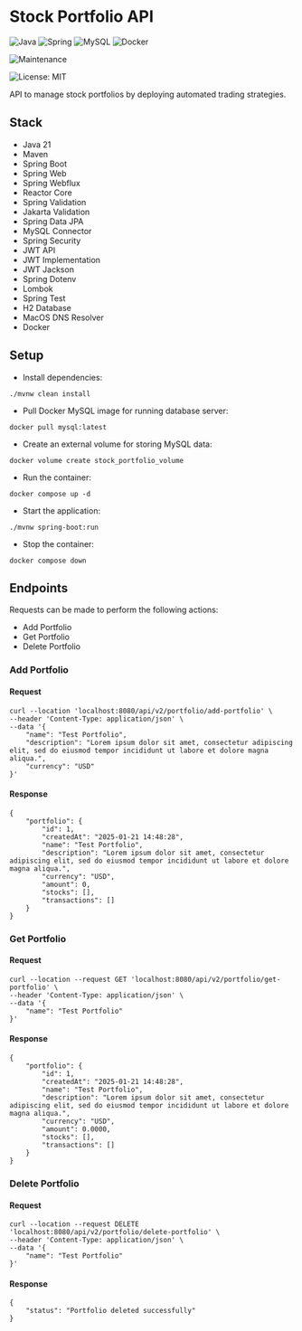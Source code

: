 # Stock Portfolio API

![Java](https://img.shields.io/badge/java-%23ED8B00.svg?style=for-the-badge&logo=openjdk&logoColor=white) ![Spring](https://img.shields.io/badge/spring-%236DB33F.svg?style=for-the-badge&logo=spring&logoColor=white) ![MySQL](https://img.shields.io/badge/mysql-4479A1.svg?style=for-the-badge&logo=mysql&logoColor=white) ![Docker](https://img.shields.io/badge/docker-%230db7ed.svg?style=for-the-badge&logo=docker&logoColor=white)

![Maintenance](https://img.shields.io/badge/Maintained%3F-yes-green.svg)

![License: MIT](https://img.shields.io/badge/License-MIT-yellow.svg)

API to manage stock portfolios by deploying automated trading strategies.

## Stack

- Java 21
- Maven
- Spring Boot
- Spring Web
- Spring Webflux
- Reactor Core
- Spring Validation
- Jakarta Validation
- Spring Data JPA
- MySQL Connector
- Spring Security
- JWT API
- JWT Implementation
- JWT Jackson
- Spring Dotenv
- Lombok
- Spring Test
- H2 Database
- MacOS DNS Resolver
- Docker

## Setup

- Install dependencies:

```
./mvnw clean install
```

- Pull Docker MySQL image for running database server:

```
docker pull mysql:latest
```

- Create an external volume for storing MySQL data:

```
docker volume create stock_portfolio_volume
```

- Run the container:

```
docker compose up -d
```

- Start the application:

```
./mvnw spring-boot:run
```

- Stop the container:

```
docker compose down
```

## Endpoints

Requests can be made to perform the following actions:

- Add Portfolio
- Get Portfolio
- Delete Portfolio

### Add Portfolio

#### Request

```
curl --location 'localhost:8080/api/v2/portfolio/add-portfolio' \
--header 'Content-Type: application/json' \
--data '{
    "name": "Test Portfolio",
    "description": "Lorem ipsum dolor sit amet, consectetur adipiscing elit, sed do eiusmod tempor incididunt ut labore et dolore magna aliqua.",
    "currency": "USD"
}'
```

#### Response

```
{
    "portfolio": {
        "id": 1,
        "createdAt": "2025-01-21 14:48:28",
        "name": "Test Portfolio",
        "description": "Lorem ipsum dolor sit amet, consectetur adipiscing elit, sed do eiusmod tempor incididunt ut labore et dolore magna aliqua.",
        "currency": "USD",
        "amount": 0,
        "stocks": [],
        "transactions": []
    }
}
```

### Get Portfolio

#### Request

```
curl --location --request GET 'localhost:8080/api/v2/portfolio/get-portfolio' \
--header 'Content-Type: application/json' \
--data '{
    "name": "Test Portfolio"
}'
```

#### Response

```
{
    "portfolio": {
        "id": 1,
        "createdAt": "2025-01-21 14:48:28",
        "name": "Test Portfolio",
        "description": "Lorem ipsum dolor sit amet, consectetur adipiscing elit, sed do eiusmod tempor incididunt ut labore et dolore magna aliqua.",
        "currency": "USD",
        "amount": 0.0000,
        "stocks": [],
        "transactions": []
    }
}
```

### Delete Portfolio

#### Request

```
curl --location --request DELETE 'localhost:8080/api/v2/portfolio/delete-portfolio' \
--header 'Content-Type: application/json' \
--data '{
    "name": "Test Portfolio"
}'
```

#### Response

```
{
    "status": "Portfolio deleted successfully"
}
```
